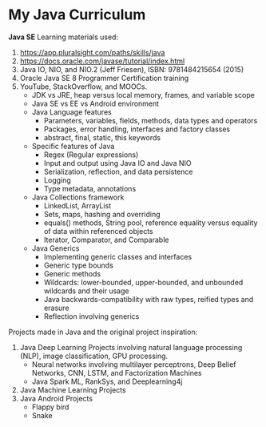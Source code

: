 # My Java Curriculum

**Java SE**
 Learning materials used:
 1) https://app.pluralsight.com/paths/skills/java
 2) https://docs.oracle.com/javase/tutorial/index.html
 3) Java IO, NIO, and NIO.2  (Jeff Friesen), ISBN:  9781484215654 (2015)
 4) Oracle Java SE 8 Programmer Certification training
 5) YouTube, StackOverflow, and MOOCs.
    * JDK vs JRE, heap versus local memory, frames, and variable scope
    * Java SE vs EE vs Android environment
    * Java Language features
        * Parameters, variables, fields, methods, data types and operators
        * Packages, error handling, interfaces and factory classes
        * abstract, final, static, this keywords
    * Specific features of Java
        * Regex (Regular expressions)
        * Input and output using Java IO  and Java NIO
        * Serialization, reflection, and data persistence
        * Logging
        * Type metadata, annotations
    * Java Collections framework
        * LinkedList, ArrayList
        * Sets, maps, hashing and overriding 
        * equals() methods, String pool, reference equality versus equality of data within referenced objects
        * Iterator, Comparator, and Comparable
    * Java Generics
        * Implementing generic classes and interfaces
        * Generic type bounds
        * Generic methods
        * Wildcards: lower-bounded, upper-bounded, and unbounded wildcards and their usage
        * Java backwards-compatibility with raw types, reified types and erasure
        * Reflection involving generics
 
 Projects made in Java and the original project inspiration:
 
 1) Java Deep Learning Projects involving natural language processing (NLP), image classification, GPU processing.
      * Neural networks involving multilayer perceptrons, Deep Belief Networks, CNN, LSTM, and Factorization Machines 
      * Java Spark ML, RankSys, and Deeplearning4j
 2) Java Machine Learning Projects
 3) Java Android Projects
      * Flappy bird
      * Snake
